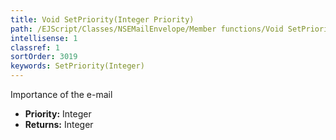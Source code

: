 ```yaml
---
title: Void SetPriority(Integer Priority)
path: /EJScript/Classes/NSEMailEnvelope/Member functions/Void SetPriority(Integer p_0)
intellisense: 1
classref: 1
sortOrder: 3019
keywords: SetPriority(Integer)
---
```



Importance of the e-mail



* **Priority:** Integer
* **Returns:** Integer


